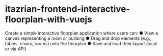 # itazrian-frontend-interactive-floorplan-with-vuejs
Create a simple interactive floorplan application where users can: ● View a canvas representing a room or building ● Drag and drop elements (e.g., tables, chairs, rooms) onto the floorplan ● Save and load their layout (local or via API)
